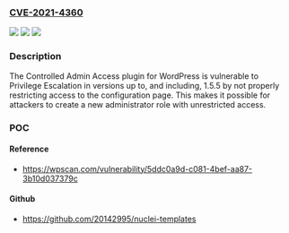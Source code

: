 ### [CVE-2021-4360](https://cve.mitre.org/cgi-bin/cvename.cgi?name=CVE-2021-4360)
![](https://img.shields.io/static/v1?label=Product&message=Controlled%20Admin%20Access&color=blue)
![](https://img.shields.io/static/v1?label=Version&message=*%3C%201.5.6%20&color=brighgreen)
![](https://img.shields.io/static/v1?label=Vulnerability&message=CWE-284%20Improper%20Access%20Control&color=brighgreen)

### Description

The Controlled Admin Access plugin for WordPress is vulnerable to Privilege Escalation in versions up to, and including, 1.5.5 by not properly restricting access to the configuration page. This makes it possible for attackers to create a new administrator role with unrestricted access.

### POC

#### Reference
- https://wpscan.com/vulnerability/5ddc0a9d-c081-4bef-aa87-3b10d037379c

#### Github
- https://github.com/20142995/nuclei-templates

